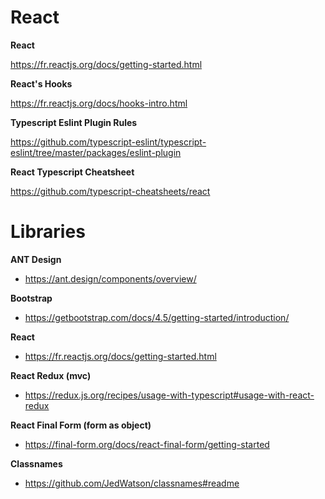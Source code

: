 # React

**React**

https://fr.reactjs.org/docs/getting-started.html

**React's Hooks**

https://fr.reactjs.org/docs/hooks-intro.html

**Typescript Eslint Plugin Rules**

https://github.com/typescript-eslint/typescript-eslint/tree/master/packages/eslint-plugin

**React Typescript Cheatsheet**

https://github.com/typescript-cheatsheets/react

# Libraries

**ANT Design**

- https://ant.design/components/overview/

**Bootstrap**

- https://getbootstrap.com/docs/4.5/getting-started/introduction/

**React**

- https://fr.reactjs.org/docs/getting-started.html

**React Redux (mvc)**

- https://redux.js.org/recipes/usage-with-typescript#usage-with-react-redux

**React Final Form (form as object)**

- https://final-form.org/docs/react-final-form/getting-started

**Classnames**

- https://github.com/JedWatson/classnames#readme
